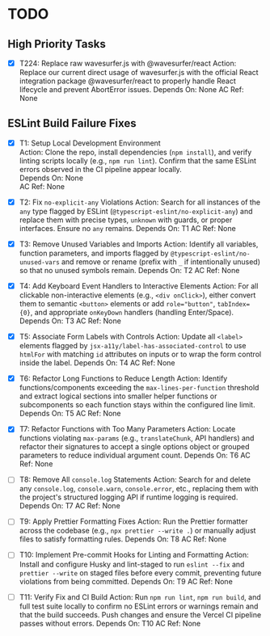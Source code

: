# TODO

## High Priority Tasks

- [x] T224: Replace raw wavesurfer.js with @wavesurfer/react
      Action: Replace our current direct usage of wavesurfer.js with the official React integration package @wavesurfer/react to properly handle React lifecycle and prevent AbortError issues.
      Depends On: None
      AC Ref: None

## ESLint Build Failure Fixes

- [x] T1: Setup Local Development Environment  
       Action: Clone the repo, install dependencies (`npm install`), and verify linting scripts locally (e.g., `npm run lint`). Confirm that the same ESLint errors observed in the CI pipeline appear locally.  
       Depends On: None  
       AC Ref: None

- [x] T2: Fix `no-explicit-any` Violations
      Action: Search for all instances of the `any` type flagged by ESLint (`@typescript-eslint/no-explicit-any`) and replace them with precise types, `unknown` with guards, or proper interfaces. Ensure no `any` remains.
      Depends On: T1
      AC Ref: None

- [x] T3: Remove Unused Variables and Imports
      Action: Identify all variables, function parameters, and imports flagged by `@typescript-eslint/no-unused-vars` and remove or rename (prefix with `_` if intentionally unused) so that no unused symbols remain.
      Depends On: T2
      AC Ref: None

- [x] T4: Add Keyboard Event Handlers to Interactive Elements
      Action: For all clickable non-interactive elements (e.g., `<div onClick>`), either convert them to semantic `<button>` elements or add `role="button"`, `tabIndex={0}`, and appropriate `onKeyDown` handlers (handling Enter/Space).
      Depends On: T3
      AC Ref: None

- [x] T5: Associate Form Labels with Controls
      Action: Update all `<label>` elements flagged by `jsx-a11y/label-has-associated-control` to use `htmlFor` with matching `id` attributes on inputs or to wrap the form control inside the label.
      Depends On: T4
      AC Ref: None

- [x] T6: Refactor Long Functions to Reduce Length
      Action: Identify functions/components exceeding the `max-lines-per-function` threshold and extract logical sections into smaller helper functions or subcomponents so each function stays within the configured line limit.
      Depends On: T5
      AC Ref: None

- [x] T7: Refactor Functions with Too Many Parameters
      Action: Locate functions violating `max-params` (e.g., `translateChunk`, API handlers) and refactor their signatures to accept a single options object or grouped parameters to reduce individual argument count.
      Depends On: T6
      AC Ref: None

- [ ] T8: Remove All `console.log` Statements
      Action: Search for and delete any `console.log`, `console.warn`, `console.error`, etc., replacing them with the project's structured logging API if runtime logging is required.
      Depends On: T7
      AC Ref: None

- [ ] T9: Apply Prettier Formatting Fixes
      Action: Run the Prettier formatter across the codebase (e.g., `npx prettier --write .`) or manually adjust files to satisfy formatting rules.
      Depends On: T8
      AC Ref: None

- [ ] T10: Implement Pre-commit Hooks for Linting and Formatting
      Action: Install and configure Husky and lint-staged to run `eslint --fix` and `prettier --write` on staged files before every commit, preventing future violations from being committed.
      Depends On: T9
      AC Ref: None

- [ ] T11: Verify Fix and CI Build
      Action: Run `npm run lint`, `npm run build`, and full test suite locally to confirm no ESLint errors or warnings remain and that the build succeeds. Push changes and ensure the Vercel CI pipeline passes without errors.
      Depends On: T10
      AC Ref: None
